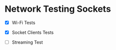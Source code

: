 Network Testing Sockets
====================

- [x] Wi-Fi Tests
- [x] Socket Clients Tests
- [ ] Streaming Test

